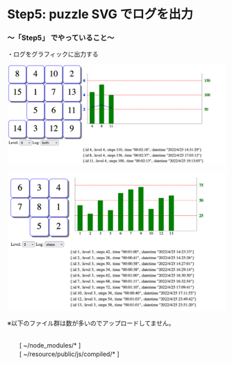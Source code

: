 # Step5: puzzle SVG でログを出力

### 〜「Step5」 でやっていること〜

・ログをグラフィックに出力する<br>

![todo](https://github.com/gima326/games/blob/main/puzzle/readme_img/step5-1.png)

![todo](https://github.com/gima326/games/blob/main/puzzle/readme_img/step5-2.png)

※以下のファイル群は数が多いのでアップロードしてません。<br><br>

　　[ ~/node_modules/* ]<br>
　　[ ~/resource/public/js/compiled/* ]<br><br>
